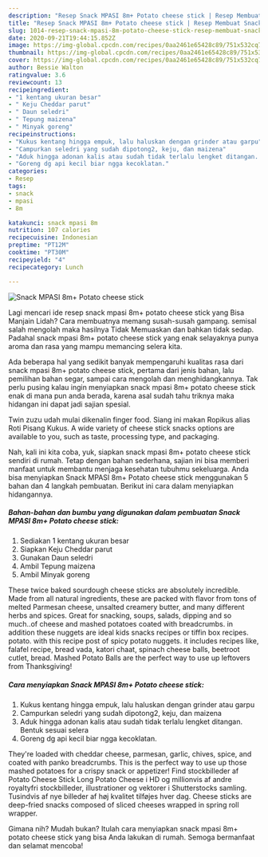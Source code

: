 ```yaml
---
description: "Resep Snack MPASI 8m+ Potato cheese stick | Resep Membuat Snack MPASI 8m+ Potato cheese stick Yang Sedap"
title: "Resep Snack MPASI 8m+ Potato cheese stick | Resep Membuat Snack MPASI 8m+ Potato cheese stick Yang Sedap"
slug: 1014-resep-snack-mpasi-8m-potato-cheese-stick-resep-membuat-snack-mpasi-8m-potato-cheese-stick-yang-sedap
date: 2020-09-21T19:44:15.852Z
image: https://img-global.cpcdn.com/recipes/0aa2461e65428c89/751x532cq70/snack-mpasi-8m-potato-cheese-stick-foto-resep-utama.jpg
thumbnail: https://img-global.cpcdn.com/recipes/0aa2461e65428c89/751x532cq70/snack-mpasi-8m-potato-cheese-stick-foto-resep-utama.jpg
cover: https://img-global.cpcdn.com/recipes/0aa2461e65428c89/751x532cq70/snack-mpasi-8m-potato-cheese-stick-foto-resep-utama.jpg
author: Bessie Walton
ratingvalue: 3.6
reviewcount: 13
recipeingredient:
- "1 kentang ukuran besar"
- " Keju Cheddar parut"
- " Daun seledri"
- " Tepung maizena"
- " Minyak goreng"
recipeinstructions:
- "Kukus kentang hingga empuk, lalu haluskan dengan grinder atau garpu"
- "Campurkan seledri yang sudah dipotong2, keju, dan maizena"
- "Aduk hingga adonan kalis atau sudah tidak terlalu lengket ditangan. Bentuk sesuai selera"
- "Goreng dg api kecil biar ngga kecoklatan."
categories:
- Resep
tags:
- snack
- mpasi
- 8m

katakunci: snack mpasi 8m 
nutrition: 107 calories
recipecuisine: Indonesian
preptime: "PT12M"
cooktime: "PT30M"
recipeyield: "4"
recipecategory: Lunch

---
```



![Snack MPASI 8m+ Potato cheese stick](https://img-global.cpcdn.com/recipes/0aa2461e65428c89/751x532cq70/snack-mpasi-8m-potato-cheese-stick-foto-resep-utama.jpg)

Lagi mencari ide resep snack mpasi 8m+ potato cheese stick yang Bisa Manjain Lidah? Cara membuatnya memang susah-susah gampang. semisal salah mengolah maka hasilnya Tidak Memuaskan dan bahkan tidak sedap. Padahal snack mpasi 8m+ potato cheese stick yang enak selayaknya punya aroma dan rasa yang mampu memancing selera kita.

Ada beberapa hal yang sedikit banyak mempengaruhi kualitas rasa dari snack mpasi 8m+ potato cheese stick, pertama dari jenis bahan, lalu pemilihan bahan segar, sampai cara mengolah dan menghidangkannya. Tak perlu pusing kalau ingin menyiapkan snack mpasi 8m+ potato cheese stick enak di mana pun anda berada, karena asal sudah tahu triknya maka hidangan ini dapat jadi sajian spesial.

Twin zuzu udah mulai dikenalin finger food. Siang ini makan Ropikus alias Roti Pisang Kukus. A wide variety of cheese stick snacks options are available to you, such as taste, processing type, and packaging.


Nah, kali ini kita coba, yuk, siapkan snack mpasi 8m+ potato cheese stick sendiri di rumah. Tetap dengan bahan sederhana, sajian ini bisa memberi manfaat untuk membantu menjaga kesehatan tubuhmu sekeluarga. Anda bisa menyiapkan Snack MPASI 8m+ Potato cheese stick menggunakan 5 bahan dan 4 langkah pembuatan. Berikut ini cara dalam menyiapkan hidangannya.

<!--inarticleads1-->

##### Bahan-bahan dan bumbu yang digunakan dalam pembuatan Snack MPASI 8m+ Potato cheese stick:

1. Sediakan 1 kentang ukuran besar
1. Siapkan  Keju Cheddar parut
1. Gunakan  Daun seledri
1. Ambil  Tepung maizena
1. Ambil  Minyak goreng


These twice baked sourdough cheese sticks are absolutely incredible. Made from all natural ingredients, these are packed with flavor from tons of melted Parmesan cheese, unsalted creamery butter, and many different herbs and spices. Great for snacking, soups, salads, dipping and so much..of cheese and mashed potatoes coated with breadcrumbs. in addition these nuggets are ideal kids snacks recipes or tiffin box recipes. potato. with this recipe post of spicy potato nuggets. it includes recipes like, falafel recipe, bread vada, katori chaat, spinach cheese balls, beetroot cutlet, bread. Mashed Potato Balls are the perfect way to use up leftovers from Thanksgiving! 

<!--inarticleads2-->

##### Cara menyiapkan Snack MPASI 8m+ Potato cheese stick:

1. Kukus kentang hingga empuk, lalu haluskan dengan grinder atau garpu
1. Campurkan seledri yang sudah dipotong2, keju, dan maizena
1. Aduk hingga adonan kalis atau sudah tidak terlalu lengket ditangan. Bentuk sesuai selera
1. Goreng dg api kecil biar ngga kecoklatan.


They&#39;re loaded with cheddar cheese, parmesan, garlic, chives, spice, and coated with panko breadcrumbs. This is the perfect way to use up those mashed potatoes for a crispy snack or appetizer! Find stockbilleder af Potato Cheese Stick Long Potato Cheese i HD og millionvis af andre royaltyfri stockbilleder, illustrationer og vektorer i Shutterstocks samling. Tusindvis af nye billeder af høj kvalitet tilføjes hver dag. Cheese sticks are deep-fried snacks composed of sliced cheeses wrapped in spring roll wrapper. 

Gimana nih? Mudah bukan? Itulah cara menyiapkan snack mpasi 8m+ potato cheese stick yang bisa Anda lakukan di rumah. Semoga bermanfaat dan selamat mencoba!
